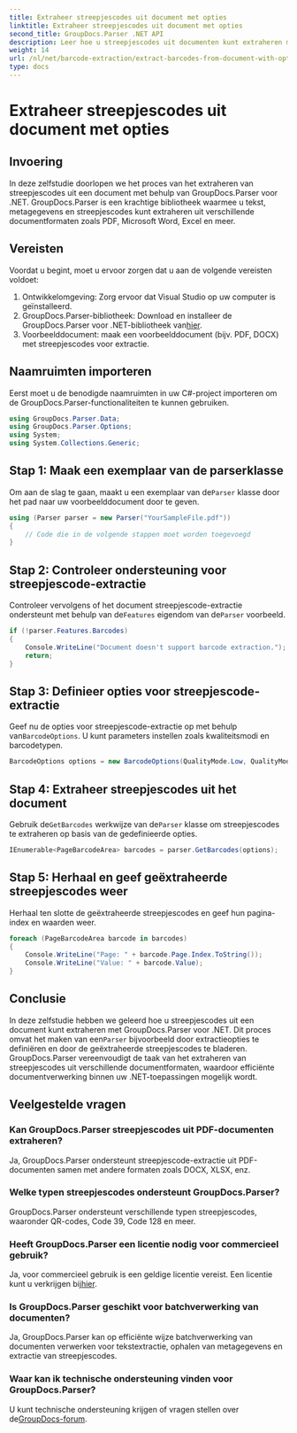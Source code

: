 ```yaml
---
title: Extraheer streepjescodes uit document met opties
linktitle: Extraheer streepjescodes uit document met opties
second_title: GroupDocs.Parser .NET API
description: Leer hoe u streepjescodes uit documenten kunt extraheren met GroupDocs.Parser voor .NET. Uitgebreide tutorial met codevoorbeelden en veelgestelde vragen.
weight: 14
url: /nl/net/barcode-extraction/extract-barcodes-from-document-with-options/
type: docs
---
```

# Extraheer streepjescodes uit document met opties

## Invoering
In deze zelfstudie doorlopen we het proces van het extraheren van streepjescodes uit een document met behulp van GroupDocs.Parser voor .NET. GroupDocs.Parser is een krachtige bibliotheek waarmee u tekst, metagegevens en streepjescodes kunt extraheren uit verschillende documentformaten zoals PDF, Microsoft Word, Excel en meer.
## Vereisten
Voordat u begint, moet u ervoor zorgen dat u aan de volgende vereisten voldoet:
1. Ontwikkelomgeving: Zorg ervoor dat Visual Studio op uw computer is geïnstalleerd.
2.  GroupDocs.Parser-bibliotheek: Download en installeer de GroupDocs.Parser voor .NET-bibliotheek van[hier](https://releases.groupdocs.com/parser/net/).
3. Voorbeelddocument: maak een voorbeelddocument (bijv. PDF, DOCX) met streepjescodes voor extractie.

## Naamruimten importeren
Eerst moet u de benodigde naamruimten in uw C#-project importeren om de GroupDocs.Parser-functionaliteiten te kunnen gebruiken.
```csharp
using GroupDocs.Parser.Data;
using GroupDocs.Parser.Options;
using System;
using System.Collections.Generic;
```
## Stap 1: Maak een exemplaar van de parserklasse
 Om aan de slag te gaan, maakt u een exemplaar van de`Parser` klasse door het pad naar uw voorbeelddocument door te geven.
```csharp
using (Parser parser = new Parser("YourSampleFile.pdf"))
{
    // Code die in de volgende stappen moet worden toegevoegd
}
```
## Stap 2: Controleer ondersteuning voor streepjescode-extractie
 Controleer vervolgens of het document streepjescode-extractie ondersteunt met behulp van de`Features` eigendom van de`Parser` voorbeeld.
```csharp
if (!parser.Features.Barcodes)
{
    Console.WriteLine("Document doesn't support barcode extraction.");
    return;
}
```
## Stap 3: Definieer opties voor streepjescode-extractie
 Geef nu de opties voor streepjescode-extractie op met behulp van`BarcodeOptions`. U kunt parameters instellen zoals kwaliteitsmodi en barcodetypen.
```csharp
BarcodeOptions options = new BarcodeOptions(QualityMode.Low, QualityMode.Low, "QR");
```
## Stap 4: Extraheer streepjescodes uit het document
 Gebruik de`GetBarcodes` werkwijze van de`Parser` klasse om streepjescodes te extraheren op basis van de gedefinieerde opties.
```csharp
IEnumerable<PageBarcodeArea> barcodes = parser.GetBarcodes(options);
```
## Stap 5: Herhaal en geef geëxtraheerde streepjescodes weer
Herhaal ten slotte de geëxtraheerde streepjescodes en geef hun pagina-index en waarden weer.
```csharp
foreach (PageBarcodeArea barcode in barcodes)
{
    Console.WriteLine("Page: " + barcode.Page.Index.ToString());
    Console.WriteLine("Value: " + barcode.Value);
}
```

## Conclusie
 In deze zelfstudie hebben we geleerd hoe u streepjescodes uit een document kunt extraheren met GroupDocs.Parser voor .NET. Dit proces omvat het maken van een`Parser` bijvoorbeeld door extractieopties te definiëren en door de geëxtraheerde streepjescodes te bladeren. GroupDocs.Parser vereenvoudigt de taak van het extraheren van streepjescodes uit verschillende documentformaten, waardoor efficiënte documentverwerking binnen uw .NET-toepassingen mogelijk wordt.

## Veelgestelde vragen
### Kan GroupDocs.Parser streepjescodes uit PDF-documenten extraheren?
Ja, GroupDocs.Parser ondersteunt streepjescode-extractie uit PDF-documenten samen met andere formaten zoals DOCX, XLSX, enz.
### Welke typen streepjescodes ondersteunt GroupDocs.Parser?
GroupDocs.Parser ondersteunt verschillende typen streepjescodes, waaronder QR-codes, Code 39, Code 128 en meer.
### Heeft GroupDocs.Parser een licentie nodig voor commercieel gebruik?
 Ja, voor commercieel gebruik is een geldige licentie vereist. Een licentie kunt u verkrijgen bij[hier](https://purchase.groupdocs.com/buy).
### Is GroupDocs.Parser geschikt voor batchverwerking van documenten?
Ja, GroupDocs.Parser kan op efficiënte wijze batchverwerking van documenten verwerken voor tekstextractie, ophalen van metagegevens en extractie van streepjescodes.
### Waar kan ik technische ondersteuning vinden voor GroupDocs.Parser?
 U kunt technische ondersteuning krijgen of vragen stellen over de[GroupDocs-forum](https://forum.groupdocs.com/c/parser/17).